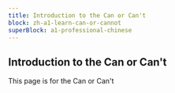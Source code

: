 ```yaml
---
title: Introduction to the Can or Can't
block: zh-a1-learn-can-or-cannot
superBlock: a1-professional-chinese
---
```


## Introduction to the Can or Can't

This page is for the Can or Can't

